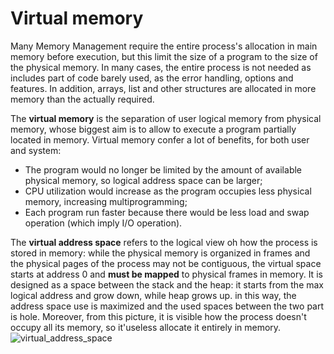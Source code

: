 # Virtual memory
Many Memory Management require the entire process's allocation in main memory before execution, but this limit the size of a program to the size of the physical memory. In many cases, the entire process is not needed as includes part of code barely used, as the error handling, options and features. In addition, arrays, list and other structures are allocated in more memory than the actually required. 

The **virtual memory** is the separation of user logical memory from physical memory, whose biggest aim is to allow to execute a program partially located in memory. Virtual memory confer a lot of benefits, for both user and system:
- The program would no longer be limited by the amount of available physical memory, so logical address space can be larger;
- CPU utilization would increase as the program occupies less physical memory, increasing multiprogramming;
- Each program run faster because there would be less load and swap operation (which imply I/O operation).

The **virtual address space** refers to the logical view oh how the process is stored in memory: while the physical memory is organized in frames and the physical pages of the process may not be contiguous, the virtual space starts at address 0 and **must be mapped** to physical frames in memory.
It is designed as a space between the stack and the heap: it starts from the max logical address and grow down, while heap grows up. in this way, the address space use is maximized and the used spaces between the two part is hole.
Moreover, from this picture, it is visible how the process doesn't occupy all its memory, so it'useless allocate it entirely in memory. 
![virtual_address_space](https://i.imgur.com/ukFqIhU.png)